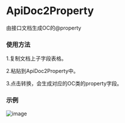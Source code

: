 # ApiDoc2Property
由接口文档生成OC的@property

### 使用方法
1.复制文档上子字段表格。

2.粘贴到ApiDoc2Property中。

3.点击转换，会生成对应的OC类的property字段。


### 示例
![image](https://github.com/zhangyuchang1/ApiDoc2Property/blob/1.0.0/Gif/%E7%A4%BA%E4%BE%8B.gif)
